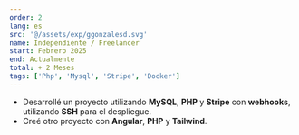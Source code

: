 ```yaml
---
order: 2
lang: es
src: '@/assets/exp/ggonzalesd.svg'
name: Independiente / Freelancer
start: Febrero 2025
end: Actualmente
total: + 2 Meses
tags: ['Php', 'Mysql', 'Stripe', 'Docker']
---
```


- Desarrollé un proyecto utilizando **MySQL**, **PHP** y **Stripe** con **webhooks**, utilizando **SSH** para el despliegue.
- Creé otro proyecto con **Angular**, **PHP** y **Tailwind**.
